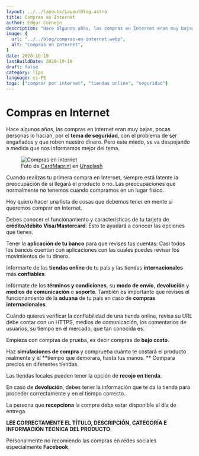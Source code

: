 ```yaml
---
layout: ../../layouts/LayoutBlog.astro
title: Compras en Internet
author: Edgar Cornejo
description: "Hace algunos años, las compras en Internet eran muy bajas, pocas personas lo hacían, por el tema de seguridad, con el problema de ser engañados y que roben nuestro dinero. Pero este miedo, se va despejando a medida que nos informamos mejor del tema."
image: {
  url: "../../blog/compras-en-internet.webp",
  alt: "Compras en Internet",
}  
date: 2020-10-19
lastBuildDate: 2020-10-19
draft: false
category: Tips
language: es-PE
tags: ["comprar por internet", "tiendas online", "seguridad"]
---
```


# Compras en Internet

Hace algunos años, las compras en Internet eran muy bajas, pocas personas lo hacían, por el **tema de seguridad**, con el problema de ser engañados y que roben nuestro dinero. Pero este miedo, se va despejando a medida que nos informamos mejor del tema.

<figure>
  <img src="../../blog/compras-en-internet.webp" alt="Compras en Internet"/>
  <figcaption>Foto de <a href="https://unsplash.com/es/@cardmapr" title="CardMapr.nl" target="_blank">CardMapr.nl</a> en <a href="https://unsplash.com/es/fotos/persona-titular-de-la-tarjeta-de-credito-i-t4zL1Nqc0" title="Unsplash" target="_blank">Unsplash</a>
  </figcaption>
</figure>

Cuando realizas tu primera compra en Internet, siempre está latente la preocupación de si llegará el producto o no. Las preocupaciones que normalmente no tenemos cuando compramos en un lugar físico.

Hoy quiero hacer una lista de cosas que debemos tener en mente si queremos comprar en Internet.

Debes conocer el funcionamiento y características de tu tarjeta de **crédito/débito Visa/Mastercard**: Esto te ayudará a conocer las opciones que tienes.

Tener la **aplicación de tu banco** para que revises tus cuentas: Casi todos los bancos cuentan con aplicaciones con las cuales puedes revisar los movimientos de tu dinero.

Informarte de las **tiendas online** de tu país y las tiendas **internacionales** más **confiables**.

Infórmate de los **términos y condiciones**, su **modo de envío**, **devolución** y **medios de comunicación** o **soporte**. También es importante que revises el funcionamiento de la **aduana** de tu país en caso de **compras internacionales**.

Cuándo quieres verificar la confiabilidad de una tienda online, revisa su URL debe contar con un HTTPS,  medios de comunicación, los comentarios de usuarios, su tiempo en el mercado, que tan conocida es.

Empieza con compras de prueba, es decir compras de **bajo costo**.

Haz **simulaciones de compra** y comprueba cuánto te costará el producto realmente y el **tiempo que demorara, hasta tus manos.
**
Compara precios en diferentes tiendas.

Las tiendas locales pueden tener la opción de **recojo en tienda**.

En caso de **devolución**, debes tener la información que te da la tienda para proceder correctamente y en el tiempo correcto.

La persona que **recepciona** la compra debe estar disponible el día de entrega.

**LEE CORRECTAMENTE EL TÍTULO, DESCRIPCIÓN, CATEGORÍA  E INFORMACIÓN TÉCNICA DEL PRODUCTO**.

Personalmente no recomiendo las compras en redes sociales especialmente **Facebook**.

